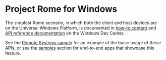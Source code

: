 # Project Rome for Windows

The simplest Rome scenario, in which both the client and host devices are on the Universal Windows Platform, is documented in [how-to content](https://msdn.microsoft.com/windows/uwp/launch-resume/connected-apps-and-devices) and [API reference documentation](https://msdn.microsoft.com/library/windows/apps/windows.system.remotesystems.aspx) on the Windows Dev Center. 

See the [Remote Systems sample](https://github.com/Microsoft/Windows-universal-samples/tree/master/Samples/RemoteSystems) for an example of the basic usage of these APIs, or see the [samples](https://github.com/Microsoft/project-rome/tree/master/Windows/samples) section for end-to-end apps that showcase this feature.